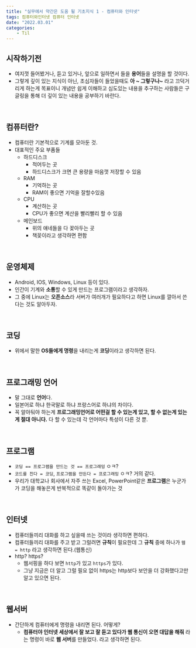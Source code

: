 ```yaml
---
title: "실무에서 약간은 도움 될 기초지식 1 - 컴퓨터와 인터넷"
tags: 컴퓨터와인터넷 컴퓨터 인터넷
date: "2022.03.01"
categories: 
    - Til
---
```


## 시작하기전
- 여지껏 들어봤거나, 듣고 있거나, 앞으로 일하면서 들을 **용어**들을 설명을 할 것이다.
- 그렇게 깊이 있는 지식이 아닌, 초심자들이 들었을때도 **아 ~ 그렇구나~** 라고 끄덕거리게 하는게 목표이니 개념만 쉽게 이해하고 심도있는 내용을 추구하는 사람들은 구글링을 통해 더 깊이 있는 내용을 공부하기 바란다.

<br>

## 컴퓨터란?
- 컴퓨터란 기본적으로 기계를 모아둔 것.
- 대표적인 주요 부품들
	- 하드디스크
		- 적어두는 곳
		- 하드디스크가 크면 큰 용량을 마음껏 저장할 수 있음
	- RAM
		- 기억하는 곳
		- RAM이 좋으면 기억을 잘할수있음
	- CPU
		- 계산하는 곳
		- CPU가 좋으면 계산을 빨리빨리 할 수 있음
	- 메인보드
		- 위의 얘네들을 다 꽂아두는 곳
		- 책꽂이라고 생각하면 편함

<br>

## 운영체제
- Android, IOS, Windows, Linux 등이 있다.
- 인간이 기계와 **소통**할 수 있게 만드는 프로그램이라고 생각하자.
- 그 중에 Linux는 **오픈소스**라 서버가 여러개가 필요하다고 하면 Linux를 깔아서 쓴다는 것도 알아두자.

<br>

## 코딩
- 위에서 말한 **OS들에게 명령**을 내리는게 **코딩**이라고 생각하면 된다.

<br>

## 프로그래밍 언어
- 말 그대로 **언어**다.
- 일본어로 하냐 한국말로 하냐 프랑스어로 하냐의 차이다.
- 꼭 알아둬야 하는게 **프로그래밍언어로 어떤걸 할 수 있는게 있고, 할 수 없는게 있는게 절대 아니다.** 다 할 수 있는데 각 언어마다 특성이 다른 것 뿐.

<br>

## 프로그램
- `코딩 == 프로그램을 만드는 것 == 프로그래밍` ㅇㅋ?
- `코드를 친다 = 코딩`, `프로그램을 만든다 = 프로그래밍` ㅇㅋ? 거의 같다.
- 우리가 대학교나 회사에서 자주 쓰는 Excel, PowerPoint같은 **프로그램**은 누군가가 코딩을 해놓은게 반복적으로 똑같이 돌아가는 것 

<br>

## 인터넷
- 컴퓨터들끼리 대화를 하고 싶을때 쓰는 것이라 생각하면 편하다.
- 컴퓨터들끼리 대화를 주고 받고 그럴려면 **규칙**이 필요한데 그 **규칙** 중에 하나가 `웹 = http` 라고 생각하면 된다.(웹통신)
- http? https?
	- 웹서핑을 하다 보면 `http`가 있고 `https`가 있다.
	- 그냥 지금은 더 알고 그럴 필요 없이 https는 http보다 보안을 더 강화했다고만 알고 있으면 된다.

<br>

## 웹서버
- 간단하게 컴퓨터에게 명령을 내리면 된다. 어떻게?
	- **컴퓨터야 인터넷 세상에서 잘 보고 잘 듣고 있다가 웹 통신이 오면 대답을 해줘** 라는 명령이 바로 **웹 서버**를 만들었다. 라고 생각하면 된다.